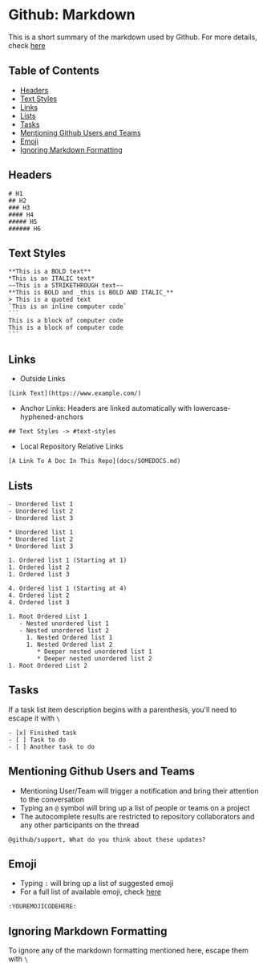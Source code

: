 # Github: Markdown

This is a short summary of the markdown used by Github. For more details, check [here](https://help.github.com/categories/writing-on-github/)

## Table of Contents

- [Headers](#headers)
- [Text Styles](#text-styles)
- [Links](#links)
- [Lists](#lists)
- [Tasks](#tasks)
- [Mentioning Github Users and Teams](#mentioning-github-users-and-teams)
- [Emoji](#emoji)
- [Ignoring Markdown Formatting](#ignoring-markdown-formatting)

## Headers

    # H1
    ## H2
    ### H3
    #### H4
    ##### H5
    ###### H6

## Text Styles

    **This is a BOLD text**
    *This is an ITALIC text*
    ~~This is a STRIKETHROUGH text~~
    **This is BOLD and _this is BOLD AND ITALIC_**
    > This is a quoted text
    `This is an inline computer code`
    ```
    This is a block of computer code
    This is a block of computer code
    ```

## Links

- Outside Links
```
[Link Text](https://www.example.com/)
```
- Anchor Links: Headers are linked automatically with lowercase-hyphened-anchors
```
## Text Styles -> #text-styles
```
- Local Repository Relative Links
```
[A Link To A Doc In This Repo](docs/SOMEDOCS.md)
```

## Lists

```
- Unordered list 1
- Unordered list 2
- Unordered list 3
```
```
* Unordered list 1
* Unordered list 2
* Unordered list 3
```
```
1. Ordered list 1 (Starting at 1)
1. Ordered list 2
1. Ordered list 3
```
```
4. Ordered list 1 (Starting at 4)
4. Ordered list 2
4. Ordered list 3
```
```
1. Root Ordered List 1
   - Nested unordered list 1
   - Nested unordered list 2
     1. Nested Ordered list 1
     1. Nested Ordered list 2
        * Deeper nested unordered list 1
        * Deeper nested unordered list 2
1. Root Ordered List 2
```

## Tasks

If a task list item description begins with a parenthesis, you'll need to escape it with `\`
```
- [x] Finished task
- [ ] Task to do
- [ ] Another task to do
```

## Mentioning Github Users and Teams

- Mentioning User/Team will trigger a notification and bring their attention to the conversation
- Typing an `@` symbol will bring up a list of people or teams on a project
- The autocomplete results are restricted to repository collaborators and any other participants on the thread

```
@github/support, What do you think about these updates?
```

## Emoji

- Typing `:` will bring up a list of suggested emoji
- For a full list of available emoji, check [here](https://www.webpagefx.com/tools/emoji-cheat-sheet/)

```
:YOUREMOJICODEHERE:
```

## Ignoring Markdown Formatting

To ignore any of the markdown formatting mentioned here, escape them with `\`
